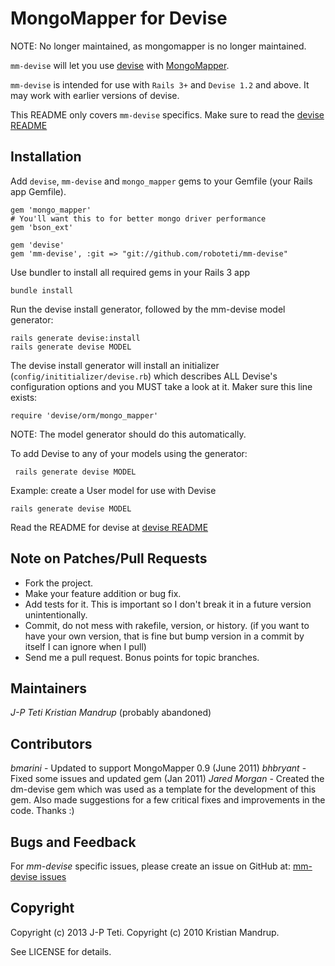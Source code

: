 # MongoMapper for Devise

NOTE: No longer maintained, as mongomapper is no longer maintained.


`mm-devise` will let you use [devise](http://github.com/plataformatec/devise) with [MongoMapper](http://github.com/jnunemaker/mongomapper).

`mm-devise` is intended for use with `Rails 3+` and `Devise 1.2` and above. It may work with earlier versions of devise.

This README only covers `mm-devise` specifics. Make sure to read the [devise README](http://github.com/plataformatec/devise/blob/master/README.rdoc)


## Installation

Add `devise`, `mm-devise` and `mongo_mapper` gems to your Gemfile (your Rails app Gemfile).

    gem 'mongo_mapper'
    # You'll want this to for better mongo driver performance
    gem 'bson_ext'

    gem 'devise'
    gem 'mm-devise', :git => "git://github.com/roboteti/mm-devise"

Use bundler to install all required gems in your Rails 3 app

    bundle install

Run the devise install generator, followed by the mm-devise model generator:

    rails generate devise:install
    rails generate devise MODEL

The devise install generator will install an initializer
(`config/inititializer/devise.rb`) which describes ALL Devise's configuration
options and you MUST take a look at it. Maker sure this line exists:

    require 'devise/orm/mongo_mapper'

NOTE: The model generator should do this automatically.

To add Devise to any of your models using the generator:

     rails generate devise MODEL

Example: create a User model for use with Devise

    rails generate devise MODEL

Read the README for devise at [devise README](http://github.com/plataformatec/devise/blob/master/README.rdoc)

## Note on Patches/Pull Requests

* Fork the project.
* Make your feature addition or bug fix.
* Add tests for it. This is important so I don't break it in a
  future version unintentionally.
* Commit, do not mess with rakefile, version, or history.
  (if you want to have your own version, that is fine but bump version in a commit by itself I can ignore when I pull)
* Send me a pull request. Bonus points for topic branches.

## Maintainers

*J-P Teti*
*Kristian Mandrup* (probably abandoned)

## Contributors

*bmarini* - Updated to support MongoMapper 0.9 (June 2011)
*bhbryant* - Fixed some issues and updated gem (Jan 2011)
*Jared Morgan* - Created the dm-devise gem which was used as a template for the development of this gem.
Also made suggestions for a few critical fixes and improvements in the code. Thanks :)

## Bugs and Feedback

For *mm-devise* specific issues, please create an issue on GitHub at: [mm-devise issues](http://github.com/kristianmandrup/mm-devise/issues)

## Copyright

Copyright (c) 2013 J-P Teti.
Copyright (c) 2010 Kristian Mandrup.

See LICENSE for details.


